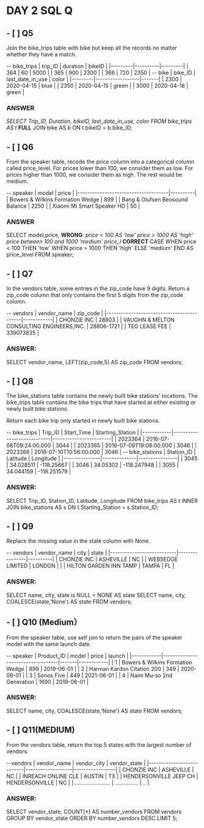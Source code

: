 # DAY 2 SQL Q
## - [ ]  Q5
Join the bike_trips table with bike but keep all the records no matter whether they have a match.

-- bike_trips
| trip_ID | duration | bikeID |
|---------|----------|---------|
|     364 | 60       | 5000    |
|     365 | 900      | 2300    |
|     366 | 720      | 2350    |
-- bike
| bike_ID | last_date_in_use | color |
|---------|------------------|-------|
|    2300 |      2020-04-15  | blue  |
|    2350 |      2020-04-15  | green |
|    3000 |      2020-04-18  | green |

### **ANSWER**
*SELECT Trip_ID, Duration, bikeID, last_date_in_use, color 
FROM bike_trips AS t*
**FULL** JOIN bike AS b
ON t.bikeID = b.bike_ID;

## - [ ] Q6
From the speaker table, recode the price column into a categorical column called price_level. For prices lower than 100, we consider them as low. For prices higher than 1000, we consider them as high. The rest would be medium.

-- speaker
|   model                             |   price  |
|-------------------------------------|----------|
|   Bowers & Wilkins Formation Wedge  |   899    |
|   Bang & Olufsen Beosound Balance   |   2250   |
|   Xiaomi Mi Smart Speaker HD        |   50     |

### **ANSWER**
SELECT model,price,
      **WRONG**:  *price < 100 AS 'low'
        price > 1000 AS 'high'
       price between 100 and 1000 'medium'
       price_l*
      **CORRECT** CASE WHEN price < 100 THEN 'low'
       WHEN price > 1000 THEN 'high'
       ELSE 'medium'
       END AS price_level 
FROM speaker;

## - [ ] Q7
In the vendors table, some entries in the zip_code have 9 digits. Return a zip_code column that only contains the first 5 digits from the zip_code column.

-- vendors
| vendor_name                               | zip_code   |
|-------------------------------------------|------------|
| CHONZIE INC                               | 28803      |
| VAUGHN & MELTON CONSULTING ENGINEERS,INC. | 28806-1721 |
| TEG LEASE FEE                             | 339073835  |

### ANSWER:
SELECT vendor_name, 
      LEFT(zip_code,5) AS zip_code
FROM vendors;

## - [ ] Q8
The bike_stations table contains the newly built bike stations' locations. The bike_trips table contains the bike trips that have started at either existing or newly built bike stations.

Return each bike trip only started in newly built bike stations.

-- bike_trips
|   Trip_ID  |   Start_Time               |   Starting_Station     |
|------------|----------------------------|------------------------|
|   2023364  |   2016-07-08T09:24:00.000  |   3044                 |
|   2023365  |   2016-07-09T19:08:00.000  |   3046                 |
|   2023366  |   2016-07-10T10:56:00.000  |   3046                 |
-- bike_stations
|   Station_ID  |   Latitude   |   Longitude    |
|---------------|--------------|----------------|
|   3045        |   34.028511  |   -118.25667   |
|   3046        |   34.05302   |   -118.247948  |
|   3055        |   34.044159  |   -118.251579  |

### ANSWER:
SELECT Trip_ID, Station_ID, Latitude, Longitude 
FROM bike_trips AS t
INNER JOIN bike_stations AS s
ON t.Starting_Station = s.Station_ID;

## - [ ] Q9
Replace the missing value in the state column with None.

-- vendors
|   vendor_name             |      city      |   state  |
|---------------------------|----------------|----------|
|   CHONZIE INC             |   ASHEVILLE    |   NC     |
|   WEBSEDGE LIMITED        |   LONDON       |          |
|   HILTON GARDEN INN TAMP  |   TAMPA        |   FL     |

### ANSWER:
SELECT name, city, state is NULL = NONE AS state
SELECT name, city, COALESCE(state,'None') AS state
FROM vendors;

## - [ ] Q10 (Medium）
From the speaker table, use self join to return the pairs of the speaker model with the same launch date.

-- speaker
| Product_ID | model                             | price | launch     |
|------------|-----------------------------------|-------|------------|
|    1       | Bowers & Wilkins Formation Wedge  | 899   | 2019-06-01 |
|    2       | Harman Kardon Citation 200        | 349   | 2020-09-01 |
|    3       | Sonos Five                        | 449   | 2021-06-01 |
|    4       | Naim Mu-so 2nd Generation         | 1690  | 2019-06-01 |

### ANSWER:
SELECT name, city, COALESCE(state,'None') AS state
FROM vendors;

[^1]: **COALESCE**:

## - [ ] Q11(MEDIUM)
From the vendors table, return the top 5 states with the largest number of vendors.

--vendors
|   vendor_name             |   vendor_city     |   vendor_state  |
|---------------------------|-------------------|-----------------|
|   CHONZIE INC             |   ASHEVILLE       |   NC            |
|   INREACH ONLINE CLE      |   AUSTIN          |   TX            |
|   HENDERSONVILLE JEEP CH  |   HENDERSONVILLE  |   NC            |
|   ....................... |   ............... |   ..            |

### ANSWER:
SELECT vendor_state, COUNT(*) AS number_vendors
FROM vendors
GROUP BY vendor_state
ORDER BY number_vendors DESC
LIMIT 5;

